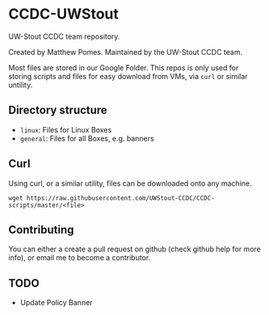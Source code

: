 # CCDC-UWStout

UW-Stout CCDC team repository.

Created by Matthew Pomes. Maintained by the UW-Stout CCDC team.

Most files are stored in our Google Folder. This repos is only used for storing scripts
and files for easy download from VMs, via `curl` or similar untility.

## Directory structure

- `linux`: Files for Linux Boxes
- `general`: Files for all Boxes, e.g. banners

## Curl

Using curl, or a similar utility, files can be downloaded onto any machine.

`wget https://raw.githubusercontent.com/UWStout-CCDC/CCDC-scripts/master/<file>`

## Contributing

You can either a create a pull request on github (check github help for more info),
or email me to become a contributor.

## TODO

- Update Policy Banner
